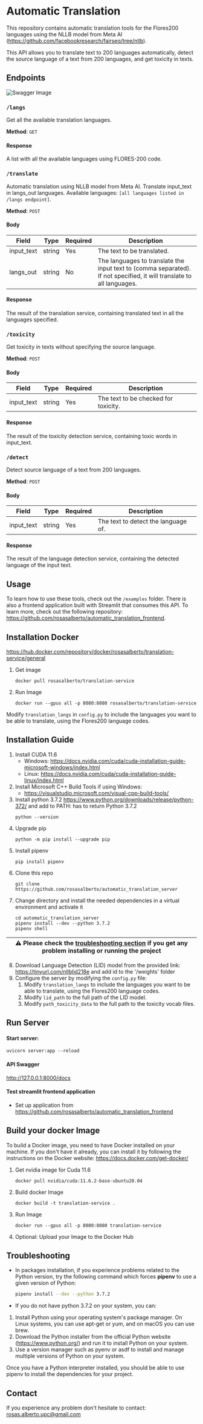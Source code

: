# Automatic Translation

This repository contains automatic translation tools for the Flores200 languages using the NLLB model from Meta AI (https://github.com/facebookresearch/fairseq/tree/nllb). 

This API allows you to translate text to 200 languages automatically, detect the source language of a text from 200 languages, and get toxicity in texts.

## Endpoints

![Swagger Image](media/swagger.PNG)

### `/langs`

Get all the available translation languages.

**Method**: `GET`

#### Response

A list with all the available languages using FLORES-200 code.

### `/translate`

Automatic translation using NLLB model from Meta AI. Translate input_text in langs_out languages. Available languages: `[all languages listed in /langs endpoint]`.

**Method**: `POST`

#### Body

| Field       | Type   | Required | Description                                             |
|-------------|--------|----------|---------------------------------------------------------|
| input_text  | string | Yes      | The text to be translated.                              |
| langs_out   | string | No       | The languages to translate the input text to (comma separated). If not specified, it will translate to all languages. |

#### Response

The result of the translation service, containing translated text in all the languages specified.

### `/toxicity`

Get toxicity in texts without specifying the source language.

**Method**: `POST`

#### Body

| Field       | Type   | Required | Description                                             |
|-------------|--------|----------|---------------------------------------------------------|
| input_text  | string | Yes      | The text to be checked for toxicity.                    |

#### Response

The result of the toxicity detection service, containing toxic words in input_text.

### `/detect`

Detect source language of a text from 200 languages.

**Method**: `POST`

#### Body

| Field       | Type   | Required | Description                                             |
|-------------|--------|----------|---------------------------------------------------------|
| input_text  | string | Yes      | The text to detect the language of.                     |

#### Response

The result of the language detection service, containing the detected language of the input text.

## Usage

To learn how to use these tools, check out the `/examples` folder. There is also a frontend application built with Streamlit that consumes this API. To learn more, check out the following repository: https://github.com/rosasalberto/automatic_translation_frontend.

## Installation Docker
https://hub.docker.com/repository/docker/rosasalberto/translation-service/general

1. Get image
    ```console
    docker pull rosasalberto/translation-service
    ```
2. Run Image
    ```console 
    docker run --gpus all -p 8080:8080 rosasalberto/translation-service
    ```

Modify `translation_langs` in `config.py` to include the languages you want to be able to translate, using the Flores200 language codes.

## Installation Guide

1. Install CUDA 11.6
   - Windows: https://docs.nvidia.com/cuda/cuda-installation-guide-microsoft-windows/index.html
   - Linux: https://docs.nvidia.com/cuda/cuda-installation-guide-linux/index.html
2. Install Microsoft C++ Build Tools if using Windows:
   - https://visualstudio.microsoft.com/visual-cpp-build-tools/
3. Install python 3.7.2 https://www.python.org/downloads/release/python-372/ and add to PATH:
    has to return Python 3.7.2
    ```console
    python --version
    ```
4. Upgrade pip
    ```console
    python -m pip install --upgrade pip
    ```
5. Install pipenv
    ```console
    pip install pipenv
    ```
6. Clone this repo
    ```console
    git clone https://github.com/rosasalberto/automatic_translation_server
    ```
7. Change directory and install the needed dependencies in a virtual environment and activate it
    ```console
    cd automatic_translation_server
    pipenv install --dev --python 3.7.2
    pipenv shell
    ```
| :warning: Please check the [troubleshooting section](#troubleshooting) if you get any problem installing or running the project |
|---------------------------------------------------------------------------------------------------------------------------------|
8. Download Language Detection (LID) model from the provided link: https://tinyurl.com/nllblid218e and add id to the '/weights' folder
9. Configure the server by modifying the `config.py` file:
   1. Modify `translation_langs` to include the languages you want to be able to translate, using the Flores200 language codes.
   2. Modify `lid_path` to the full path of the LID model.
   3. Modify `path_toxicity_data` to the full path to the toxicity vocab files.

## Run Server

#### Start server:
```console
uvicorn server:app --reload
```

#### API Swagger
http://127.0.0.1:8000/docs

#### Test streamlit frontend application
- Set up application from https://github.com/rosasalberto/automatic_translation_frontend

## Build your docker Image
To build a Docker image, you need to have Docker installed on your machine. If you don't have it already, you can install it by following the instructions on the Docker website: https://docs.docker.com/get-docker/

1. Get nvidia image for Cuda 11.6
    ```console
    docker pull nvidia/cuda:11.6.2-base-ubuntu20.04
    ```
2. Build docker Image 
    ```console
    docker build -t translation-service .
    ```
3. Run Image
    ```console 
    docker run --gpus all -p 8080:8080 translation-service
    ```
4. Optional: Upload your Image to the Docker Hub

## Troubleshooting

- In packages installation, if you experience problems related to the Python version, try the following command which
  forces **pipenv** to use a given version of Python:

    ```sh
    pipenv install --dev --python 3.7.2
    ```
- If you do not have python 3.7.2 on your system, you can:
1. Install Python using your operating system's package manager. On Linux systems, you can use apt-get or yum, and on macOS you can use brew.
2. Download the Python installer from the official Python website (https://www.python.org/) and run it to install Python on your system.
3. Use a version manager such as pyenv or asdf to install and manage multiple versions of Python on your system.

Once you have a Python interpreter installed, you should be able to use pipenv to install the dependencies for your project.

## Contact

If you experience any problem don't hesitate to contact: rosas.alberto.upc@gmail.com
